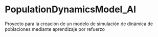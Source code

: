 # PopulationDynamicsModel_AI
Proyecto para la creación de un modelo de simulación de dinámica de poblaciones mediante aprendizaje por refuerzo
